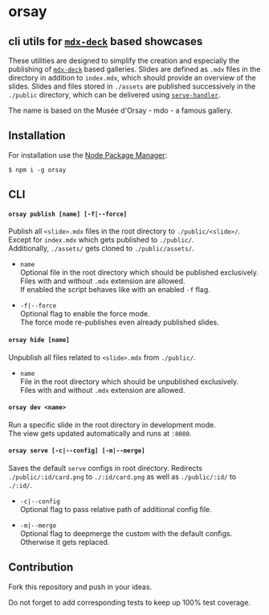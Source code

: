 # orsay
## cli utils for [`mdx-deck`][mdx] based showcases

These utilities are designed to simplify the creation and especially the publishing of [`mdx-deck`][mdx] based galleries. Slides are defined as `.mdx` files in the directory in addition to `index.mdx`, which should provide an overview of the slides. Slides and files stored in `./assets` are published successively in the `./public` directory, which can be delivered using [`serve-handler`][servehandler].

The name is based on the Musée d'Orsay - mdo - a famous gallery.

## Installation
For installation use the [Node Package Manager][npm]:
```
$ npm i -g orsay
```

## CLI
#### `orsay publish [name] [-f|--force]`
Publish all `<slide>.mdx` files in the root directory to `./public/<slide>/`.  
Except for `index.mdx` which gets published to `./public/`.  
Additionally, `./assets/` gets cloned to `./public/assets/`.

- `name`  
Optional file in the root directory which should be published exclusively.   
Files with and without `.mdx` extension are allowed.  
If enabled the script behaves like with an enabled `-f` flag.

- `-f|--force`  
Optional flag to enable the force mode.  
The force mode re-publishes even already published slides.

#### `orsay hide [name]`
Unpublish all files related to `<slide>.mdx` from `./public/`.

- `name`  
File in the root directory which should be unpublished exclusively.   
Files with and without `.mdx` extension are allowed.  

#### `orsay dev <name>`
Run a specific slide in the root directory in development mode.  
The view gets updated automatically and runs at `:8080`.


#### `orsay serve [-c|--config] [-m|--merge]`
Saves the default `serve` configs in root directory. 
Redirects `./public/:id/card.png` to `./:id/card.png` as well as `./public/:id/` to `./:id/`.

- `-c|--config`  
Optional flag to pass relative path of additional config file.  

- `-m|--merge`  
Optional flag to deepmerge the custom with the default configs.  
Otherwise it gets replaced.


## Contribution
Fork this repository and push in your ideas.

Do not forget to add corresponding tests to keep up 100% test coverage.

[npm]: https://github.com/npm/npm
[mdx]: https://github.com/jxnblk/mdx-deck
[servehandler]: https://github.com/zeit/serve-handler

